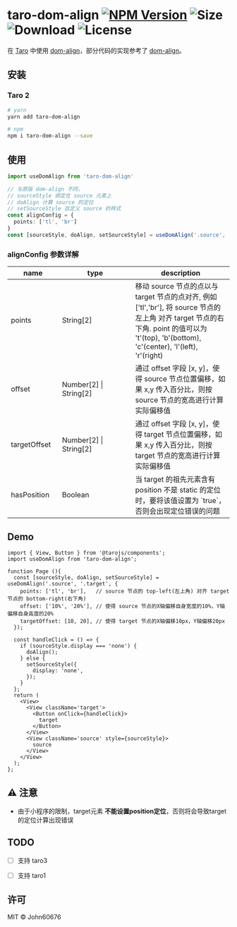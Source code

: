 # taro-dom-align <a href="https://www.npmjs.com/package/taro-dom-align"><img src="https://badge.fury.io/js/taro-dom-align.svg" alt="NPM Version"></a> <img src="https://badgen.net/packagephobia/publish/taro-dom-align" alt="Size"> <img src="https://badgen.net/npm/dt/taro-dom-align" alt="Download">  <img src="https://badgen.net/github/license/john60676/taro-dom-align" alt="License">

在 [Taro](https://github.com/NervJS/taro) 中使用 [dom-align](https://github.com/yiminghe/dom-align)，部分代码的实现参考了 [dom-align](https://github.com/yiminghe/dom-align)。

## 安装

### Taro 2

```bash
# yarn
yarn add taro-dom-align

# npm
npm i taro-dom-align --save
```

## 使用

```ts
import useDomAlign from 'taro-dom-align'

// 与原版 dom-align 不同， 
// sourceStyle 绑定在 source 元素上
// doAlign 计算 source 的定位
// setSourceStyle 自定义 source 的样式
const alignConfig = {
  points: ['tl', 'br']
}
const [sourceStyle, doAlign, setSourceStyle] = useDomAlign('.source', '.target', alignConfig)
```

### alignConfig 参数详解

<table class="table table-bordered table-striped">
    <thead>
    <tr>
        <th style="width: 100px;">name</th>
        <th style="width: 150px;">type</th>
        <th>description</th>
    </tr>
    </thead>
    <tbody>
      <tr>
          <td>points</td>
          <td>String[2]</td>
          <td>移动 source 节点的点以与 target 节点的点对齐, 例如 ['tl','br'],
          将 source 节点的左上角 对齐 target 节点的右下角.
          point 的值可以为 't'(top), 'b'(bottom), 'c'(center), 'l'(left), 'r'(right)
          </td>
      </tr>
      <tr>
          <td>offset</td>
          <td>Number[2] | String[2]</td>
          <td>通过 offset 字段 [x, y]，使得 source 节点位置偏移，如果 x,y 传入百分比，则按 source 节点的宽高进行计算实际偏移值
          </td>
      </tr>
      <tr>
          <td>targetOffset</td>
          <td>Number[2] | String[2]</td>
          <td>通过 offset 字段 [x, y]，使得 target 节点位置偏移，如果 x,y 传入百分比，则按 target 节点的宽高进行计算实际偏移值
          </td>
      </tr>
      <tr>
          <td>hasPosition</td>
          <td>Boolean</td>
          <td>当 target 的祖先元素含有 position 不是 static 的定位时，要将该值设置为 `true`，否则会出现定位错误的问题
          </td>
      </tr>
    </tbody>
</table>


## Demo
```tsx
import { View, Button } from '@tarojs/components';
import useDomAlign from 'taro-dom-align';

function Page (){
  const [sourceStyle, doAlign, setSourceStyle] = useDomAlign('.source', '.target', {
    points: ['tl', 'br'],   // source 节点的 top-left(左上角) 对齐 target 节点的 bottom-right(右下角)
    offset: ['10%', '20%'], // 使得 source 节点的X轴偏移自身宽度的10%，Y轴偏移自身高度的20%
    targetOffset: [10, 20], // 使得 target 节点的X轴偏移10px，Y轴偏移20px
  });

  const handleClick = () => {
    if (sourceStyle.display === 'none') {
      doAlign();
    } else {
      setSourceStyle({
        display: 'none',
      });
    }
  };
  return (
    <View>
      <View className='target'>
        <Button onClick={handleClick}>
          target
        </Button>
      </View>
      <View className='source' style={sourceStyle}>
        source
      </View>
    </View>
  );
};
```
## ⚠ 注意

 - 由于小程序的限制，target元素 **不能设置position定位**，否则将会导致target的定位计算出现错误
  
## TODO

 - [ ] 支持 taro3
 - [ ] 支持 taro1


## 许可

MIT © John60676